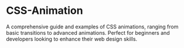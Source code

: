 # CSS-Animation
A comprehensive guide and examples of CSS animations, ranging from basic transitions to advanced animations. Perfect for beginners and developers looking to enhance their web design skills.
